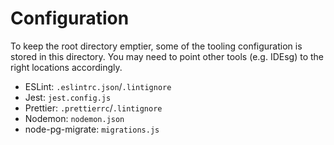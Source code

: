 # Configuration

To keep the root directory emptier, some of the tooling configuration is stored in this directory. You may need to
point other tools (e.g. IDEsg) to the right locations accordingly.

- ESLint: `.eslintrc.json`/`.lintignore`
- Jest: `jest.config.js`
- Prettier: `.prettierrc`/`.lintignore`
- Nodemon: `nodemon.json`
- node-pg-migrate: `migrations.js`
